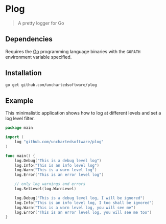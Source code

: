 # Plog

> A pretty logger for Go

## Dependencies

Requires the [Go](https://golang.org/) programming language binaries with the `GOPATH` environment variable specified.

## Installation

```bash
go get github.com/unchartedsoftware/plog
```

## Example

This minimalistic application shows how to log at different levels and set a log level filter.

```go
package main

import (
    log "github.com/unchartedsoftware/plog"
)

func main() {   
    log.Debug("This is a debug level log")
    log.Info("This is an info level log")
    log.Warn("This is a warn level log")
    log.Error("This is an error level log")

    // only log warnings and errors
    log.SetLevel(log.WarnLevel)

    log.Debug("This is a debug level log, I will be ignored")
    log.Info("This is an info level log, I too shall be ignored")
    log.Warn("This is a warn level log, you will see me")
    log.Error("This is an error level log, you will see me too")
}
```
